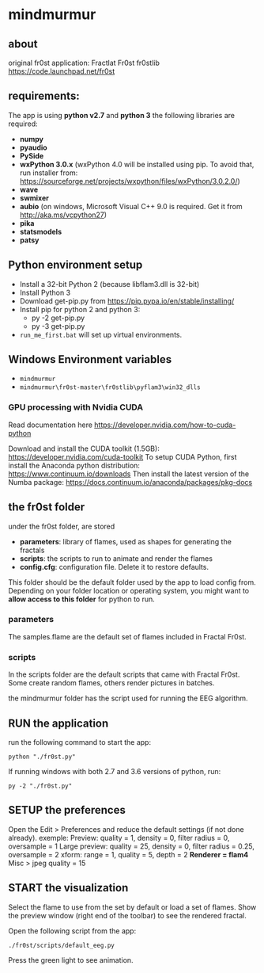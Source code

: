 # mindmurmur
## about
original fr0st application: Fractlat Fr0st fr0stlib
https://code.launchpad.net/fr0st
## requirements:

The app is using **python v2.7** and **python 3**
the following libraries are required:
- **numpy**
- **pyaudio**
- **PySide**
- **wxPython 3.0.x** (wxPython 4.0 will be installed using pip. To avoid that, run installer from: https://sourceforge.net/projects/wxpython/files/wxPython/3.0.2.0/)
- **wave**
- **swmixer**
- **aubio** (on windows, Microsoft Visual C++ 9.0 is required. Get it from http://aka.ms/vcpython27)
- **pika**
- **statsmodels**
- **patsy**

## Python environment setup

- Install a 32-bit Python 2 (because libflam3.dll is 32-bit)
- Install Python 3
- Download get-pip.py from https://pip.pypa.io/en/stable/installing/
- Install pip for python 2 and python 3:
  - py -2 get-pip.py
  - py -3 get-pip.py
- `run_me_first.bat` will set up virtual environments.


## Windows Environment variables

- `mindmurmur`
- `mindmurmur\fr0st-master\fr0stlib\pyflam3\win32_dlls`

### GPU processing with Nvidia CUDA
Read documentation here https://developer.nvidia.com/how-to-cuda-python

Download and install the CUDA toolkit (1.5GB):
    https://developer.nvidia.com/cuda-toolkit
To setup CUDA Python, first install the Anaconda python distribution:
    https://www.continuum.io/downloads
Then install the latest version of the Numba package:
    https://docs.continuum.io/anaconda/packages/pkg-docs
    


## the fr0st folder

under the fr0st folder, are stored
- **parameters**: library of flames, used as shapes for generating the fractals
- **scripts**: the scripts to run to animate and render the flames
- **config.cfg**: configuration file. Delete it to restore defaults.

This folder should be the default folder used by the app to load config from.
Depending on your folder location or operating system, you might want to **allow access to this folder** for python to run.

### parameters
The samples.flame are the default set of flames included in Fractal Fr0st. 

### scripts
In the scripts folder are the default scripts that came with Fractal Fr0st.
Some create random flames, others render pictures in batches.

the mindmurmur folder has the script used for running the EEG algorithm.

## RUN the application

run the following command to start the app:
```
python "./fr0st.py"
``` 
If running windows with both 2.7 and 3.6 versions of python, run:
```
py -2 "./fr0st.py"
``` 

## SETUP the preferences

Open the Edit > Preferences and reduce the default settings (if not done already).
exemple:
Preview: quality = 1, density = 0, filter radius = 0, oversample = 1
Large preview: quality = 25, density = 0, filter radius = 0.25, oversample = 2
xform: range = 1, quality = 5, depth = 2
**Renderer = flam4**
Misc > jpeg quality = 15

## START the visualization

Select the flame to use from the set by default or load a set of flames.
Show the preview window (right end of the toolbar) to see the rendered fractal.

Open the following script from the app:
```
./fr0st/scripts/default_eeg.py
```
Press the green light to see animation.